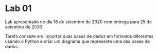 # Lab 01

Lab apresentado no dia 18 de setembro de 2020 com entrega para 25 de setembro de 2020

Tarefa consiste em importar duas bases de dados em formatos diferentes usando o Python e criar um diagrama que represente uma das bases de dados.
